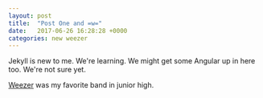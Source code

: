 ```yaml
---
layout: post
title:  "Post One and =w="
date:   2017-06-26 16:28:28 +0000
categories: new weezer
---
```

Jekyll is new to me. We're learning. We might get some Angular up in here too. We're not sure yet.

[Weezer][weezer-site] was my favorite band in junior high.

[weezer-site]: http://www.weezer.com